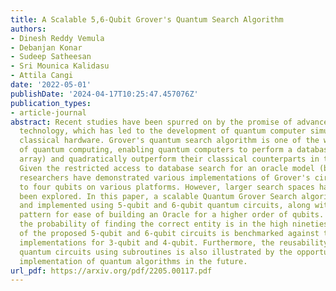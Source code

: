 ```yaml
---
title: A Scalable 5,6-Qubit Grover's Quantum Search Algorithm
authors:
- Dinesh Reddy Vemula
- Debanjan Konar
- Sudeep Satheesan
- Sri Mounica Kalidasu
- Attila Cangi
date: '2022-05-01'
publishDate: '2024-04-17T10:25:47.457076Z'
publication_types:
- article-journal
abstract: Recent studies have been spurred on by the promise of advanced quantum computing
  technology, which has led to the development of quantum computer simulations on
  classical hardware. Grover's quantum search algorithm is one of the well-known applications
  of quantum computing, enabling quantum computers to perform a database search (unsorted
  array) and quadratically outperform their classical counterparts in terms of time.
  Given the restricted access to database search for an oracle model (black-box),
  researchers have demonstrated various implementations of Grover's circuit for two
  to four qubits on various platforms. However, larger search spaces have not yet
  been explored. In this paper, a scalable Quantum Grover Search algorithm is introduced
  and implemented using 5-qubit and 6-qubit quantum circuits, along with a design
  pattern for ease of building an Oracle for a higher order of qubits. For our implementation,
  the probability of finding the correct entity is in the high nineties. The accuracy
  of the proposed 5-qubit and 6-qubit circuits is benchmarked against the state-of-the-art
  implementations for 3-qubit and 4-qubit. Furthermore, the reusability of the proposed
  quantum circuits using subroutines is also illustrated by the opportunity for large-scale
  implementation of quantum algorithms in the future.
url_pdf: https://arxiv.org/pdf/2205.00117.pdf
---
```

